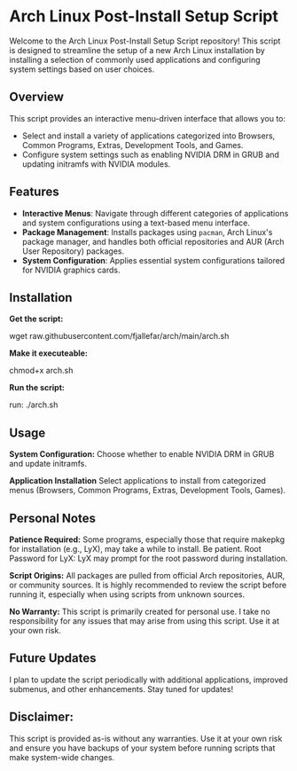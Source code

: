 # Arch Linux Post-Install Setup Script

Welcome to the Arch Linux Post-Install Setup Script repository! 
This script is designed to streamline the setup of a new Arch Linux installation by installing a selection of commonly used applications and configuring system settings based on user choices.

## Overview

This script provides an interactive menu-driven interface that allows you to:
- Select and install a variety of applications categorized into Browsers, Common Programs, Extras, Development Tools, and Games.
- Configure system settings such as enabling NVIDIA DRM in GRUB and updating initramfs with NVIDIA modules.

## Features

- **Interactive Menus**: Navigate through different categories of applications and system configurations using a text-based menu interface.
- **Package Management**: Installs packages using `pacman`, Arch Linux's package manager, and handles both official repositories and AUR (Arch User Repository) packages.
- **System Configuration**: Applies essential system configurations tailored for NVIDIA graphics cards.

## Installation

**Get the script:**

wget raw.githubusercontent.com/fjallefar/arch/main/arch.sh


**Make it executeable:**

chmod+x arch.sh


**Run the script:**

run: ./arch.sh





## Usage

**System Configuration:** 
Choose whether to enable NVIDIA DRM in GRUB and update initramfs.

**Application Installation** 
Select applications to install from categorized menus (Browsers, Common Programs, Extras, Development Tools, Games).



## Personal Notes

**Patience Required:** 
Some programs, especially those that require makepkg for installation (e.g., LyX), may take a while to install. Be patient.
Root Password for LyX: LyX may prompt for the root password during installation.


**Script Origins:** 
All packages are pulled from official Arch repositories, AUR, or community sources. It is highly recommended to review the script before running it, especially when using scripts from unknown sources.


**No Warranty:** 
This script is primarily created for personal use. I take no responsibility for any issues that may arise from using this script. Use it at your own risk.



## Future Updates

I plan to update the script periodically with additional applications, improved submenus, and other enhancements. Stay tuned for updates!



## Disclaimer: 

This script is provided as-is without any warranties. Use it at your own risk and ensure you have backups of your system before running scripts that make system-wide changes.
